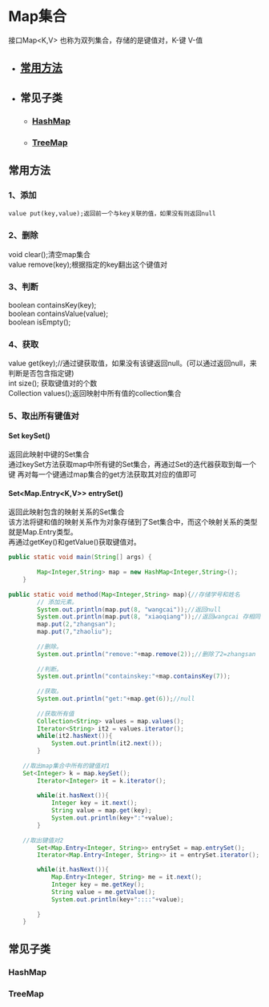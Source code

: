 # Map集合
接口Map<K,V>   也称为双列集合，存储的是键值对，K-键  V-值  
- ## [常用方法](#常用方法)
- ## 常见子类
	 - ### [HashMap](#hashmap)
	 - ### [TreeMap](#treemap)







## 常用方法
### 1、添加  
	value put(key,value);返回前一个与key关联的值，如果没有则返回null  
### 2、删除  
 void  clear();清空map集合  
	value remove(key);根据指定的key翻出这个键值对  
### 3、判断  
boolean containsKey(key);  
	boolean containsValue(value);  
	boolean isEmpty();  
### 4、获取  
value get(key);//通过键获取值，如果没有该键返回null。(可以通过返回null，来判断是否包含指定键)   
int size(); 获取键值对的个数  
Collection<V> values();返回映射中所有值的collection集合   

### 5、取出所有键值对  
#### Set<K> keySet()
返回此映射中键的Set集合    
通过keySet方法获取map中所有键的Set集合，再通过Set的迭代器获取到每一个键
再对每一个键通过map集合的get方法获取其对应的值即可 
#### Set<Map.Entry<K,V>> entrySet()
返回此映射包含的映射关系的Set集合  
该方法将键和值的映射关系作为对象存储到了Set集合中，而这个映射关系的类型就是Map.Entry类型。  
再通过getKey()和getValue()获取键值对。


```java
public static void main(String[] args) {
		
		Map<Integer,String> map = new HashMap<Integer,String>();
	}
  
public static void method(Map<Integer,String> map){//存储学号和姓名
		// 添加元素。
		System.out.println(map.put(8, "wangcai"));//返回null
		System.out.println(map.put(8, "xiaoqiang"));//返回wangcai 存相同键，值会覆盖。
		map.put(2,"zhangsan");
		map.put(7,"zhaoliu");
		
		//删除。
		System.out.println("remove:"+map.remove(2));//删除了2=zhangsan
		
		//判断。
		System.out.println("containskey:"+map.containsKey(7));
		
		//获取。 
		System.out.println("get:"+map.get(6));//null
		
		//获取所有值
		Collection<String> values = map.values();
		Iterator<String> it2 = values.iterator();
		while(it2.hasNext()){
			System.out.println(it2.next());
		}
		
    //取出map集合中所有的键值对1
    Set<Integer> k = map.keySet();
		Iterator<Integer> it = k.iterator();
		
		while(it.hasNext()){
			Integer key = it.next();
			String value = map.get(key);
			System.out.println(key+":"+value);	
		}
		
	//取出键值对2
		Set<Map.Entry<Integer, String>> entrySet = map.entrySet();
		Iterator<Map.Entry<Integer, String>> it = entrySet.iterator();

		while(it.hasNext()){
			Map.Entry<Integer, String> me = it.next();
			Integer key = me.getKey();
			String value = me.getValue();
			System.out.println(key+"::::"+value);
			
		}
	}
```

## 常见子类

### HashMap

### TreeMap
